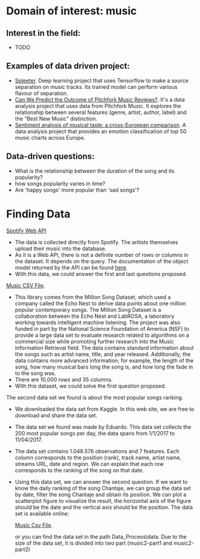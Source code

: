 # Domain of interest: music
## Interest in the field:
- TODO

## Examples of data driven project:
- [Spleeter](ttps://github.com/deezer/spleeter). Deep learning project that uses Tensorflow to make a source separation on music tracks. Its trained model can perform various flavour of separation.
- [Can We Predict the Outcome of Pitchfork Music Reviews?](https://towardsdatascience.com/can-we-predict-the-outcome-of-pitchfork-music-reviews-3b084d90c18f). It's a data analysis project that uses data from Pitchfork Music. It explores the relationship between several features (genre, artist, author, label) and the “Best New Music” distinction.
- [Sentiment analysis of musical taste: a cross-European comparison](http://paulelvers.com/post/emotionsineuropeanmusic/). A data analysis project that provides an emotion classification of top 50 music charts across Europe.

## Data-driven questions:
- What is the relationship between the duration of the song and its popularity?
- how songs popularity varies in time?
- Are 'happy songs' more popular than 'sad songs'?

# Finding Data
[Spotify Web API](https://developer.spotify.com/documentation/web-api/)
- The data is collected directly from Spotify. The aritists themselves upload their music into the database.
- As it is a Web API, there is not a definite number of rows or columns in the dataset. It depends on the query. The documentation of the object model returned by the API can be found [here](https://developer.spotify.com/documentation/web-api/reference/object-model/).
- With this data, we could answer the first and last questions proposed.

[Music CSV File](https://think.cs.vt.edu/corgis/csv/music/).
- This library comes from the Million Song Dataset, which used a company called the Echo Nest to derive data points about one million popular contemporary songs. The Million Song Dataset is a collaboration between the Echo Nest and LabROSA, a laboratory working towards intelligent machine listening. The project was also funded in part by the National Science Foundation of America (NSF) to provide a large data set to evaluate research related to algorithms on a commercial size while promoting further research into the Music Information Retrieval field. The data contains standard information about the songs such as artist name, title, and year released. Additionally, the data contains more advanced information; for example, the length of the song, how many musical bars long the song is, and how long the fade in to the song was.
- There are 10,000 rows and 35 columns.
- With this dataset, we could solve the first question proposed.


The second data set we found is about the most popular songs ranking. 
- We downloaded the data set from Kaggle. In this web site, we are free to download and share the data set.
- The data set we found was made by Eduardo. This data set collects the 200 most popular songs per day, the data spans from 1/1/2017 to 11/04/2017.
- The data set contains 1.048.576 observations and 7 features. Each column corresponds to the position (rank), track name, artist name, streams URL, date and region. We can explain that each row corresponds to the ranking of the song on that date.
- Using this data set, we can answer the second question. If we want to know the daily ranking of the song Chantaje, we can group the data set by date, filter the song Chantaje and obtain its position. We can plot a scatterplot figure to visualize the result, the horizontal axis of the figure should be the date and the vertical axis should be the position.
The data set is available online: 

  [Music Csv File](https://www.kaggle.com/edumucelli/spotifys-worldwide-daily-song-ranking/version/1/).
  
  or you can find the data set in the path Data_Process\data. Due to the size of the data set, it is divided into two part (music2-part1 and music2-part2)

